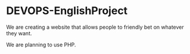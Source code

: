 # DEVOPS-EnglishProject

We are creating a website that allows people to friendly bet on whatever they want.

We are planning to use PHP.
